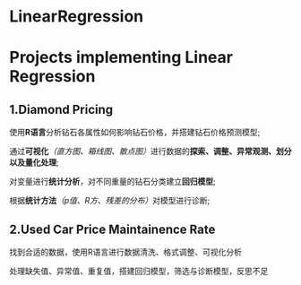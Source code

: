 # LinearRegression
# Projects implementing Linear Regression

## 1.Diamond Pricing

使用<strong>R语言</strong>分析钻石各属性如何影响钻石价格，并搭建钻石价格预测模型;

通过<strong>可视化</strong><em>（直方图、箱线图、散点图）</em>进行数据的<strong>探索、调整、异常观测、划分以及量化处理</strong>;

对变量进行<strong>统计分析</strong>，对不同重量的钻石分类建立<strong>回归模型</strong>;

根据<strong>统计方法</strong><em>（p值、R方、残差的分布）</em>对模型进行诊断;

## 2.Used Car Price Maintainence Rate

找到合适的数据，使用R语言进行数据清洗、格式调整、可视化分析

处理缺失值、异常值、重复值，搭建回归模型，筛选与诊断模型，反思不足
